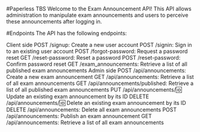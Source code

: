 #Paperless TBS
Welcome to the Exam Announcement API! This API allows administration to manipulate exam announcements and users to perceive these announcements after logging in.

#Endpoints
The API has the following endpoints:

Client side
POST /signup: Create a new user account
POST /signin: Sign in to an existing user account
POST /forgot-password: Request a password reset
GET /reset-password: Reset a password
POST /reset-password: Confirm password reset
GET /exam_announcements: Retrieve a list of all published exam announcements
Admin side
POST /api/announcements: Create a new exam announcement
GET /api/announcements: Retrieve a list of all exam announcements
GET /api/announcements/published: Retrieve a list of all published exam announcements
PUT /api/announcements/:id: Update an existing exam announcement by its ID
DELETE /api/announcements/:id: Delete an existing exam announcement by its ID
DELETE /api/announcements: Delete all exam announcements
POST /api/announcements: Publish an exam announcement
GET /api/announcements: Retrieve a list of all exam announcements

